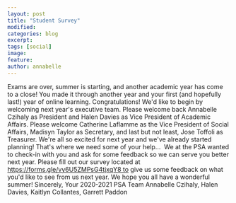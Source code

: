 ```yaml
---
layout: post
title: "Student Survey"
modified:
categories: blog
excerpt: 
tags: [social]
image:
feature:  
author: annabelle
---
```

Exams are over, summer is starting, and another academic year has come to a close! You made it through another year and your first (and hopefully last!) year of online learning. Congratulations!
We'd like to begin by welcoming next year's executive team. Please welcome back Annabelle Czihaly as President and Halen Davies as Vice President of Academic Affairs. Please welcome Catherine Laflamme as the Vice President of Social Affairs, Madisyn Taylor as Secretary, and last but not least, Jose Toffoli as Treasurer. We're all so excited for next year and we've already started planning! That's where we need some of your help... 
We at the PSA wanted to check-in with you and ask for some feedback so we can serve you better next year. Please fill out our survey located at https://forms.gle/vy6U5ZMPsG4tjxqY8 to give us some feedback on what you'd like to see from us next year.
We hope you all have a wonderful summer! 
Sincerely, Your 2020-2021 PSA Team
Annabelle Czihaly, Halen Davies, Kaitlyn Collantes, Garrett Paddon